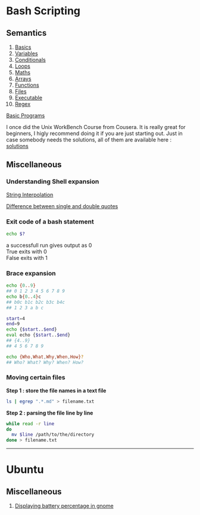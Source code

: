 # Bash Scripting

## Semantics

1. [Basics](basics.md)
2. [Variables](variables.md)
3. [Conditionals](conditionals.md)
4. [Loops](loops.md)
5. [Maths](maths.md)
6. [Arrays](arrays.md)
7. [Functions](functions.md)
8. [Files](files.md)
9. [Executable](executable.md)
10. [Regex](regex.md)

[Basic Programs](basicPrograms.md)

I once did the Unix WorkBench Course from Cousera. It is really great for
beginners, I higly recommend doing it if you are just starting out. Just in
case somebody needs the solutions, all of them are available here 
: [solutions]()

## Miscellaneous

### Understanding Shell expansion

[String Interpolation](https://en.wikipedia.org/wiki/String_interpolation#Bash)

[Difference between single and double quotes](https://www.gnu.org/software/bash/manual/html_node/Shell-Expansions.html#Shell-Expansions)


### Exit code of a bash statement

```bash
echo $?
```

a successfull run gives output as 0  
True exits with 0  
False exits with 1

### Brace expansion

```bash
echo {0..9}
## 0 1 2 3 4 5 6 7 8 9
echo b{0..4}c
## b0c b1c b2c b3c b4c
## 1 2 3 a b c

start=4
end=9
echo {$start..$end}
eval echo {$start..$end}
## {4..9}
## 4 5 6 7 8 9

echo {Who,What,Why,When,How}?
## Who? What? Why? When? How?
```  

### Moving certain files

**Step 1 : store the file names in a text file**

```bash
ls | egrep ".*.md" > filename.txt
```

**Step 2 : parsing the file line by line**

```bash
while read -r line
do
  mv $line /path/to/the/directory
done > filename.txt
```

---

# Ubuntu 

## Miscellaneous

1. [Displaying battery percentage in gnome](batterypercentage.md)


